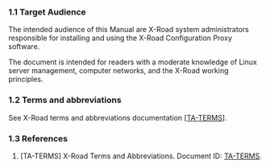 ### 1.1 Target Audience

The intended audience of this Manual are X-Road system administrators responsible for installing and using the X-Road Configuration Proxy software.

The document is intended for readers with a moderate knowledge of Linux server management, computer networks, and the X-Road working principles.

### 1.2 Terms and abbreviations

See X-Road terms and abbreviations documentation \[[TA-TERMS](#Ref_TERMS)\].

### 1.3 References

1. \[TA-TERMS\] X-Road Terms and Abbreviations. Document ID: [TA-TERMS](../terms_x-road_docs.md).